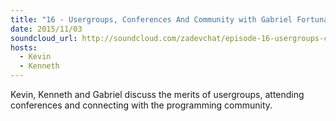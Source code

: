 ```yaml
---
title: "16 - Usergroups, Conferences And Community with Gabriel Fortuna"
date: 2015/11/03
soundcloud_url: http://soundcloud.com/zadevchat/episode-16-usergroups-conferences-and-community
hosts:
  - Kevin
  - Kenneth
---
```


Kevin, Kenneth and Gabriel discuss the merits of usergroups, attending conferences and connecting with the programming community.
